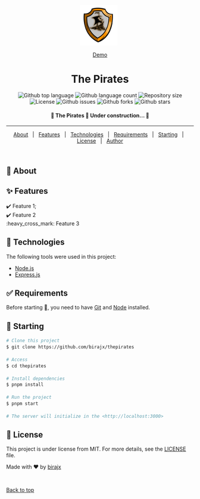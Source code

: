 <div align="center" id="top"> 
  <img src="./.github/icon.png" width=100 alt="The Pirates" />
  &#xa0;

  <a href="https://dapirates.xyz">Demo</a>
</div>

<h1 align="center">The Pirates</h1>

<p align="center">
  <img alt="Github top language" src="https://img.shields.io/github/languages/top/birajx/thepirates?color=56BEB8">

  <img alt="Github language count" src="https://img.shields.io/github/languages/count/birajx/thepirates?color=56BEB8">

  <img alt="Repository size" src="https://img.shields.io/github/repo-size/birajx/thepirates?color=56BEB8">

  <img alt="License" src="https://img.shields.io/github/license/birajx/thepirates?color=56BEB8">

  <img alt="Github issues" src="https://img.shields.io/github/issues/birajx/thepirates?color=56BEB8" />

  <img alt="Github forks" src="https://img.shields.io/github/forks/birajx/thepirates?color=56BEB8" />

  <img alt="Github stars" src="https://img.shields.io/github/stars/birajx/thepirates?color=56BEB8" />
</p>

<!-- Status -->

<h4 align="center"> 
	🚧  The Pirates 🚀 Under construction...  🚧
</h4> 

<hr>

<p align="center">
  <a href="#dart-about">About</a> &#xa0; | &#xa0; 
  <a href="#sparkles-features">Features</a> &#xa0; | &#xa0;
  <a href="#rocket-technologies">Technologies</a> &#xa0; | &#xa0;
  <a href="#white_check_mark-requirements">Requirements</a> &#xa0; | &#xa0;
  <a href="#checkered_flag-starting">Starting</a> &#xa0; | &#xa0;
  <a href="#memo-license">License</a> &#xa0; | &#xa0;
  <a href="https://github.com/birajx" target="_blank">Author</a>
</p>

<br>

## :dart: About ##



## :sparkles: Features ##

✔️ Feature 1;\
:heavy_check_mark: Feature 2\
:heavy_cross_mark: Feature 3

## 🚀 Technologies ##

The following tools were used in this project:

- [Node.js](https://nodejs.org/en/)
- [Express.js](https://expressjs.com)


## ✅ Requirements ##

Before starting 🏁, you need to have [Git](https://git-scm.com) and [Node](https://nodejs.org/en/) installed.

## 🏁 Starting ##

```bash
# Clone this project
$ git clone https://github.com/birajx/thepirates

# Access
$ cd thepirates

# Install dependencies
$ pnpm install

# Run the project
$ pnpm start

# The server will initialize in the <http://localhost:3000>
```

## 📝 License ##

This project is under license from MIT. For more details, see the [LICENSE](LICENSE.md) file.


Made with ❤️ by <a href="https://github.com/birajx" target="_blank">birajx</a>

&#xa0;

<a href="#top">Back to top</a>
